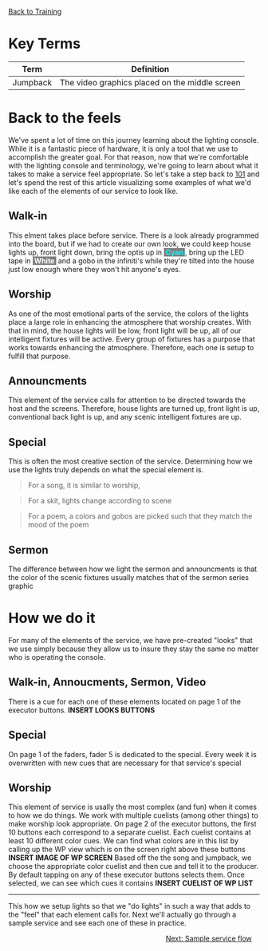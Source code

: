 <!-- TITLE: 302 - How do we "do lights"? -->
<!-- SUBTITLE: "Doing lights" is a term we'll hear around here. What's it mean -->
[Back to Training](/lights/training)

# Key Terms
| Term | Definition |
| --- | --- |
| Jumpback | The video graphics placed on the middle screen |
# Back to the feels
We've spent a lot of time on this journey learning about the lighting console. While it is a fantastic piece of hardware, it is only a tool that we use to accomplish the greater goal. For that reason, now that we're comfortable with the lighting console and terminology, we're going to learn about what it takes to make a service feel appropriate. So let's take a step back to [101](lights/training-pages/101) and let's spend the rest of this article visualizing some examples of what we'd like each of the elements of our service to look like.

## Walk-in
This elment takes place before service. There is a look already programmed into the board, but if we had to create our own look, we could keep house lights up, front light down, bring the optis up in <span style="color: cyan; font-weight:bold; background-color:grey;">&nbsp;Cyan&nbsp;</span>, bring up the LED tape in <span style="background-color: grey; color: white; font-weight: bold">&nbsp;White&nbsp;</span> and a gobo in the infiniti's while they're tilted into the house just low enough where they won't hit anyone's eyes.
## Worship
As one of the most emotional parts of the service, the colors of the lights place a large role in enhancing the atmosphere that worship creates. With that in mind, the house lights will be low, front light will be up, all of our intelligent fixtures will be active. Every group of fixtures has a purpose that works towards enhancing the atmosphere. Therefore, each one is setup to fulfill that purpose.
## Announcments
This element of the service calls for attention to be directed towards the host and the screens. Therefore, house lights are turned up, front light is up, conventional back light is up, and any scenic intelligent fixtures are up.
## Special
This is often the most creative section of the service. Determining how we use the lights truly depends on what the special element is. 
> For a song, it is similar to worship,

> For a skit, lights change according to scene

> For a poem, a colors and gobos are picked such that they match the mood of the poem

## Sermon
The difference between how we light the sermon and announcments is that the color of the scenic fixtures usually matches that of the sermon series graphic

# How we do it
For many of the elements of the service, we have pre-created "looks" that we use simply because they allow us to insure they stay the same no matter who is operating the console.
## Walk-in, Annoucments, Sermon, Video
There is a cue for each one of these elements located on page 1 of the executor buttons.
**INSERT LOOKS BUTTONS**
## Special
On page 1 of the faders, fader 5 is dedicated to the special. Every week it is overwritten with new cues that are necessary for that service's special
## Worship
This element of service is usally the most complex (and fun) when it comes to how we do things. We work with multiple cuelists (among other things) to make worship look appropriate. On page 2 of the executor buttons, the first 10 buttons each correspond to a separate cuelist. Each cuelist contains at least 10 different color cues. We can find what colors are in this list by calling up the WP view which is on the screen right above these buttons
**INSERT IMAGE OF WP SCREEN**
Based off the the song and jumpback, we choose the appropriate color cuelist and then cue and tell it to the producer. By default tapping on any of these executor buttons selects them. Once selected, we can see which cues it contains
**INSERT CUELIST OF WP LIST**

 ---

This how we setup lights so that we "do lights" in such a way that adds to the "feel" that each element calls for. Next we'll actually go through a sample service and see each one of these in practice.

<div style="text-align:right"><a href="/lights/training-pages/303">Next: Sample service flow</a>&nbsp;&nbsp;&nbsp;&nbsp;</div>